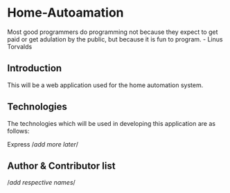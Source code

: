 # Home-Autoamation

Most good programmers do programming not because they expect to get paid or get adulation by the public, but because it is fun to program. - Linus Torvalds

## Introduction
This will be a web application used for the home automation system.

## Technologies
The technologies which will be used in developing this application are as follows:

Express
/*add more later*/

## Author & Contributor list

/*add respective names*/

